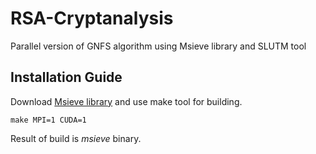 # RSA-Cryptanalysis

Parallel version of GNFS algorithm using Msieve library and SLUTM tool 

## Installation Guide

Download [Msieve library](https://sourceforge.net/projects/msieve/) and use make tool for building.

`make MPI=1 CUDA=1`

Result of build is _msieve_ binary.